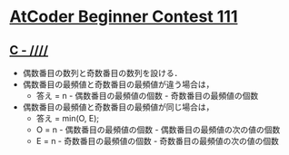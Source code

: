 # [AtCoder Beginner Contest 111](https://atcoder.jp/contests/abc111)

## [C - /\/\/\/](https://atcoder.jp/contests/abc111/tasks/arc103_a)
- 偶数番目の数列と奇数番目の数列を設ける．
- 偶数番目の最頻値と奇数番目の最頻値が違う場合は，
	- 答え = n - 偶数番目の最頻値の個数 - 奇数番目の最頻値の個数
- 偶数番目の最頻値と奇数番目の最頻値が同じ場合は，
	- 答え = min(O, E);
	- O = n - 偶数番目の最頻値の個数 - 偶数番目の最頻値の次の値の個数
	- E = n - 奇数番目の最頻値の個数 - 奇数番目の最頻値の次の値の個数
